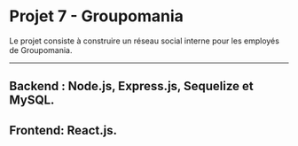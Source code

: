 # Projet 7 - Groupomania

Le projet consiste à construire un réseau social interne pour les employés de Groupomania. 
***
## Backend : Node.js, Express.js, Sequelize et MySQL.

## Frontend: React.js.

